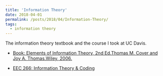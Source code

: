 ```yaml
---
title: 'Information Theory'
date: 2018-04-01
permalink: /posts/2018/04/Information-Theory/
tags:
  - information theory
---
```


The information theory textbook and the course I took at UC Davis.

* [Book: Elements of Information Theory, 2nd Ed.Thomas M. Cover and Joy A. Thomas.Wiley, 2006.](https://onlinelibrary.wiley.com/doi/book/10.1002/047174882X)

* [EEC 266: Information Theory & Coding](https://canvas.ucdavis.edu/courses/147170/files)
